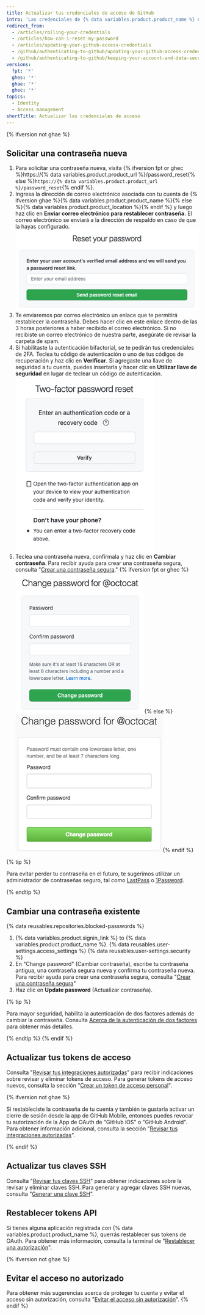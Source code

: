```yaml
---
title: Actualizar tus credenciales de acceso de GitHub
intro: 'Las credenciales de {% data variables.product.product_name %} no solo incluyen{% ifversion not ghae %} tu contraseña, sino también{% endif %} los tokens de acceso, llaves de SSH, y tokens de la API de la aplicación que utilizas para comunicarte con {% data variables.product.product_name %}. Si lo necesitas, puedes restablecer todas estas credenciales de acceso tú mismo.'
redirect_from:
  - /articles/rolling-your-credentials
  - /articles/how-can-i-reset-my-password
  - /articles/updating-your-github-access-credentials
  - /github/authenticating-to-github/updating-your-github-access-credentials
  - /github/authenticating-to-github/keeping-your-account-and-data-secure/updating-your-github-access-credentials
versions:
  fpt: '*'
  ghes: '*'
  ghae: '*'
  ghec: '*'
topics:
  - Identity
  - Access management
shortTitle: Actualizar las credenciales de acceso
---
```


{% ifversion not ghae %}
## Solicitar una contraseña nueva

1. Para solicitar una contraseña nueva, visita {% ifversion fpt or ghec %}https://{% data variables.product.product_url %}/password_reset{% else %}`https://{% data variables.product.product_url %}/password_reset`{% endif %}.
2. Ingresa la dirección de correo electrónico asociada con tu cuenta de {% ifversion ghae %}{% data variables.product.product_name %}{% else %}{% data variables.product.product_location %}{% endif %} y luego haz clic en **Enviar correo electrónico para restablecer contraseña.** El correo electrónico se enviará a la dirección de respaldo en caso de que la hayas configurado. ![Diálogo de solicitud de correo electrónico de restablecimiento de contraseña](/assets/images/help/settings/password-recovery-email-request.png)
3. Te enviaremos por correo electrónico un enlace que te permitirá restablecer la contraseña. Debes hacer clic en este enlace dentro de las 3 horas posteriores a haber recibido el correo electrónico. Si no recibiste un correo electrónico de nuestra parte, asegúrate de revisar la carpeta de spam.
4. Si habilitaste la autenticación bifactorial, se te pedirán tus credenciales de 2FA. Teclea tu código de autenticación o uno de tus códigos de recuperación y haz clic en **Verificar**. Si agregaste una llave de seguridad a tu cuenta, puedes insertarla y hacer clic en **Utilizar llave de seguridad** en lugar de teclear un código de autenticación. ![Mensaje de autenticación bifactorial](/assets/images/help/2fa/2fa-password-reset.png)
5. Teclea una contraseña nueva, confírmala y haz clic en **Cambiar contraseña**. Para recibir ayuda para crear una contraseña segura, consulta "[Crear una contraseña segura](/articles/creating-a-strong-password)."
  {% ifversion fpt or ghec %}![Password recovery box](/assets/images/help/settings/password-recovery-page.png){% else %}
  ![Casilla de recuperación de contraseña](/assets/images/enterprise/settings/password-recovery-page.png){% endif %}

{% tip %}

Para evitar perder tu contraseña en el futuro, te sugerimos utilizar un administrador de contraseñas seguro, tal como [LastPass](https://lastpass.com/) o [1Password](https://1password.com/).

{% endtip %}

## Cambiar una contraseña existente

{% data reusables.repositories.blocked-passwords %}

1. {% data variables.product.signin_link %} to {% data variables.product.product_name %}.
{% data reusables.user-settings.access_settings %}
{% data reusables.user-settings.security %}
4. En "Change password" (Cambiar contraseña), escribe tu contraseña antigua, una contraseña segura nueva y confirma tu contraseña nueva. Para recibir ayuda para crear una contraseña segura, consulta "[Crear una contraseña segura](/articles/creating-a-strong-password)"
5. Haz clic en **Update password** (Actualizar contraseña).

{% tip %}

Para mayor seguridad, habilita la autenticación de dos factores además de cambiar la contraseña. Consulta [Acerca de la autenticación de dos factores](/articles/about-two-factor-authentication) para obtener más detalles.

{% endtip %}
{% endif %}
## Actualizar tus tokens de acceso

Consulta "[Revisar tus integraciones autorizadas](/articles/reviewing-your-authorized-integrations)" para recibir indicaciones sobre revisar y eliminar tokens de acceso. Para generar tokens de acceso nuevos, consulta la sección "[Crear un token de acceso personal](/github/authenticating-to-github/creating-a-personal-access-token)".

{% ifversion not ghae %}

Si restableciste la contraseña de tu cuenta y también te gustaría activar un cierre de sesión desde la app de GitHub Mobile, entonces puedes revocar tu autorización de la App de OAuth de "GitHub iOS" o "GitHub Android". Para obtener información adicional, consulta la sección "[Revisar tus integraciones autorizadas](/authentication/keeping-your-account-and-data-secure/reviewing-your-authorized-integrations)".

{% endif %}

## Actualizar tus claves SSH

Consulta "[Revisar tus claves SSH](/articles/reviewing-your-ssh-keys)" para obtener indicaciones sobre la revisar y eliminar claves SSH. Para generar y agregar claves SSH nuevas, consulta "[Generar una clave SSH](/articles/generating-an-ssh-key)".

## Restablecer tokens API

Si tienes alguna aplicación registrada con {% data variables.product.product_name %}, querrás restablecer sus tokens de OAuth. Para obtener más información, consulta la terminal de "[Restablecer una autorización](/rest/reference/apps#reset-an-authorization)".

{% ifversion not ghae %}
## Evitar el acceso no autorizado

Para obtener más sugerencias acerca de proteger tu cuenta y evitar el acceso sin autorización, consulta "[Evitar el acceso sin autorización](/articles/preventing-unauthorized-access)".
{% endif %}
